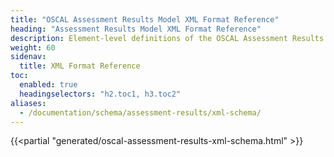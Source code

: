 ```yaml
---
title: "OSCAL Assessment Results Model XML Format Reference"
heading: "Assessment Results Model XML Format Reference"
description: Element-level definitions of the OSCAL Assessment Results model XML format.
weight: 60
sidenav:
  title: XML Format Reference
toc:
  enabled: true
  headingselectors: "h2.toc1, h3.toc2"
aliases:
  - /documentation/schema/assessment-results/xml-schema/
---
```


{{<partial "generated/oscal-assessment-results-xml-schema.html" >}}
